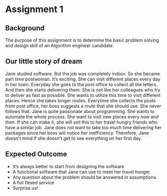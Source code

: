 # Assignment 1

## Background
The purpose of this assignment is to determine the basic problem solving and design skill of an
Algorithm engineer candidate.

## Our little story of dream
Jane studied software. But the job was completely indoor. So she became part time
postwoman. It’s exciting. She can visit different places every day in her town. Everyday she
goes to the post office to collect all the letters. And then she starts delivering them. She is not
like her colleagues who try to deliver as fast as possible. She wants to utilize this time to visit
different places. Hence she takes longer routes. Everytime she collects the posts from post
office, her boss suggests a route that she should use. She never follows that. Jane is quite
passionate about programming. She wants to automate the whole process. She want to visit
new places every now and then. If she can make it, she will sell this to her travel hungry
friends who have a similar job. Jane does not want to take too much time delivering her
packages since her boss will notice her inefficiency. Therefore, Jane doesn't mind if she
doesn't get to see everything on her first day.

## Expected Outcome
- It’s always better to start from designing the software
- A functional software that Jane can use to meet her travel hunger.
- Any question about the problem should be answered in assumptions.
- A full flexed service
- Surprise us!
